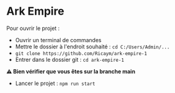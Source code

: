 # Ark Empire

Pour ouvrir le projet :

- Ouvrir un terminal de commandes
- Mettre le dossier à l'endroit souhaité : ```cd C:/Users/Admin/...```
- ```git clone https://github.com/Ricaym/ark-empire-1```
- Entrer dans le dossier git : ```cd ark-empire-1```

**⚠ Bien vérifier que vous êtes sur la branche main**

- Lancer le projet : ```npm run start```